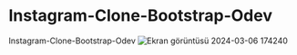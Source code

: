 # Instagram-Clone-Bootstrap-Odev
 Instagram-Clone-Bootstrap-Odev
![Ekran görüntüsü 2024-03-06 174240](https://github.com/YasinCanbulatoglu/Instagram-Clone-Bootstrap-Odev/assets/65926070/8358b074-07b9-49af-96c0-4de87483778c)
